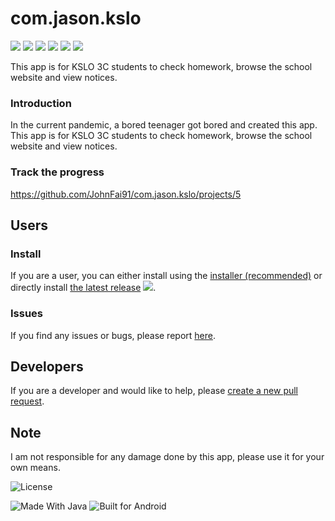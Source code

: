# com.jason.kslo
[![](https://github.com/johnfai91/com.jason.kslo/actions/workflows/android_build.yml/badge.svg)](https://github.com/JohnFai91/com.jason.kslo/actions)
[![](https://shields.io/github/last-commit/johnfai91/com.jason.kslo)](https://github.com/JohnFai91/com.jason.kslo)
[![](https://img.shields.io/github/v/release/johnfai91/com.jason.kslo?include_prereleases)](https://github.com/JohnFai91/com.jason.kslo/releases/latest)
[![](https://img.shields.io/github/downloads/johnfai91/com.jason.kslo/total.svg)](https://github.com/JohnFai91/com.jason.kslo/releases/)
[![](https://shields.io/github/downloads/johnfai91/com.jason.kslo/latest/total)](https://github.com/JohnFai91/com.jason.kslo/releases/latest)
[![](https://shields.io/github/languages/top/johnfai91/com.jason.kslo)](https://github.com/JohnFai91/com.jason.kslo/search?l=java)

This app is for KSLO 3C students to check homework, browse the school website and view notices.

### Introduction
In the current pandemic, a bored teenager got bored and created this app. This app is for KSLO 3C students to check homework, browse the school website and view notices.

### Track the progress
https://github.com/JohnFai91/com.jason.kslo/projects/5

## Users
### Install
If you are a user, you can either install using the [installer (recommended)](https://github.com/JohnFai91/KSLO_Installer/releases/latest) or directly install [the latest release](https://github.com/JohnFai91/com.jason.kslo/releases/latest) 
[![](https://shields.io/github/release-date/johnfai91/com.jason.kslo)](https://github.com/JohnFai91/com.jason.kslo/releases/latest).

### Issues
If you find any issues or bugs, please report [here](https://github.com/JohnFai91/com.jason.kslo/issues/new/choose).

## Developers
If you are a developer and would like to help, please [create a new pull request](https://github.com/JohnFai91/com.jason.kslo/compare).

## Note
I am not responsible for any damage done by this app, please use it for your own means.

<img
    alt= "License"
    src = "https://www.gnu.org/graphics/gplv3-with-text-136x68.png"/>
    
<img
    alt = "Made With Java"
    src = "https://forthebadge.com/images/badges/made-with-java.svg"/>
<img 
    alt = "Built for Android" 
    src = "https://forthebadge.com/images/badges/built-for-android.svg"/>
